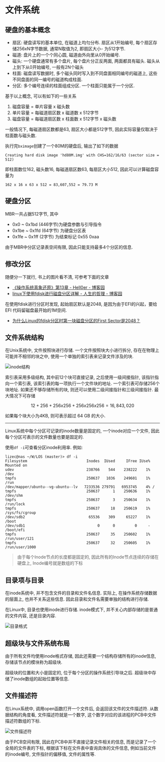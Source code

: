 文件系统
===========



硬盘的基本概念
----------------

- 扇区: 硬盘读写的基本单位, 在磁道上均匀分布. 扇区从1开始编号, 每个扇区存储256xN字节数据, 通常N取值为2, 即扇区大小- 为512字节.
- 磁道: 盘片上的一个个同心圆, 磁道由外向里从0开始编号.
- 磁头: 一个硬盘通常有多个盘片, 每个盘片分正反两面, 两面都具有磁头. 磁头从上到下从0开始编号, 一般有2N个磁头
- 柱面: 磁盘读写数据时, 多个磁头同时写入到不同盘面相同编号的磁道上, 这些不同盘面的同一编号的磁道构成柱面.
- 分区: 多个编号连续的柱面组成分区. 一个柱面只能属于一个分区.

基于以上概念, 可以有如下的一些关系

1. 磁盘容量 = 单片容量 x 磁头数
2. 单片容量 = 每磁道扇区数 x 磁道数 x 512字节
3. 磁盘容量 = 每磁道扇区数 x 柱面数 x 512字节 x 磁头数

一般情况下, 每磁道扇区数都是63, 扇区大小都是512字节, 因此实际容量仅取决于柱面数与磁头数.


执行完`bximage`创建了一个80M的硬盘后, 输出了如下的数据

```
Creating hard disk image 'hd80M.img' with CHS=162/16/63 (sector size = 512)
```

即柱面数位162, 磁头数16, 每磁道扇区数63, 每扇区大小512, 因此可以计算磁盘容量为

```
162 x 16 x 63 x 512 = 83,607,552 = 79.73 M
```


硬盘分区
----------------

MBR一共占据512字节, 其中

- 0x0   ~ 0x1bd (446字节)为硬盘参数与引导指令
- 0x1be ~ 0x1fd (64字节) 为硬盘分区表
- 0x1fe ~ 0x1ff (2字节)  为结束标记 0x55 0xaa

由于MBR中分区记录表空间有限, 因此只能支持最多4个分区的信息. 

修改分区
-----------------

随便分一下就行, 书上的图片看不清, 可参考下面的文章

- [《操作系统真象还原》第13章 - Hell0er - 博客园](https://www.cnblogs.com/hell0er/articles/17238169.html)
- [linux下使用fdisk进行磁盘分区详解 - 人生的哲理 - 博客园](https://www.cnblogs.com/renshengdezheli/p/13941563.html)

在使用fdisk进行分区时发现, 起始扇区默认是2048, 是因为由于EFI的兴起，要给EFI 代码留磁盘最开始的1M空间.

- [为什么Linux的fdisk分区时第一块磁盘分区的First Sector是2048？](https://blog.csdn.net/Anonymous2017/article/details/71420218)



文件系统结构
--------------

在Unix系统中, 文件按照块进行存储. 一个文件按照块大小进行拆分, 存在在物理上可能并不相邻的块之中, 使用一个单独的索引表来记录文件涉及的块.

![inode结构](images/inode.png)

索引表采用多级结构, 其中前12个块可直接记录, 之后使用一级间接指针, 该指针指向一个索引表, 该索引表的每一项执行一个文件块的地址. 一个索引表可存储256个块地址. 如果还不够存储所有的块, 则还可以使用二级间接指针和三级间接指针. 最大情况下可存储

$$
12 + 256 + 256x256 + 256x256x256 = 16,843,020 
$$

如果每个块大小为4KB, 则可表示超过 64 GB 的大小.

-------------

Linux系统中每个分区可记录的inode数量是固定的, 一个inode对应一个文件, 因此每个分区可表示的文件数量也要是固定的. 

使用`df -i`可查看分区inode利用率. 例如:

```
lizec@nas ~/W/LOS (master)> df -i
Filesystem                           Inodes  IUsed     IFree IUse% Mounted on
udev                                 238766    544    238222    1% /dev
tmpfs                                250637   1036    249601    1% /run
/dev/mapper/ubuntu--vg-ubuntu--lv   7233536 279791   6953745    4% /
tmpfs                                250637      1    250636    1% /dev/shm
tmpfs                                250637      3    250634    1% /run/lock
tmpfs                                250637     18    250619    1% /sys/fs/cgroup
/dev/sdb2                             65536    309     65227    1% /boot
/dev/sdb1                                 0      0         0     - /boot/efi
tmpfs                                250637     35    250602    1% /run/user/121
tmpfs                                250637     32    250605    1% /run/user/1000
```

> 由于每个Inode节点的长度都是固定的, 因此所有的Inode节点连续的存储在硬盘上, Inode编号就是数组的下标

目录项与目录
---------------

在inode系统中, 并不包含文件的目录和文件名信息. 实际上, 在操作系统存储数据的层面上, 也并不关系这些信息. 因此目录和文件名需要单独的结构进行存储.

在Linux中, 目录也使用inode进行存储. inode模式下, 并不关心内部存储的是普通的文件内容, 还是目录内容. 

![目录格式](images/fs.png)


超级块与文件系统布局
---------------------

由于所有文件均使用inode格式存储, 因此还需要一个结构存储所有的inode信息, 存储该节点的模块称为超级块. 

超级块的位置和大小是固定的, 位于每个分区的操作系统引导块之后. 超级块中存储了inode数组的起始位置等信息.



文件描述符
--------------

在Linux系统中, 调用open函数打开一个文件后, 会返回该文件的文件描述符. 从数据结构的角度看, 文件描述符就是一个数字, 这个数字对应的该进程的PCB中文件描述符数组的下标.

![文件描述符](./images/文件描述符.png)

由于PCB空间有限, 因此在PCB中并不直接记录文件相关的信息, 而是记录了一个全局的文件表的下标, 根据该下标在文件表中查询具体的文件信息, 例如当前文件的inode编号, 文件指针的偏移值, 文件的属性等.

